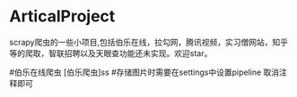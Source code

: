 # ArticalProject
scrapy爬虫的一些小项目,包括伯乐在线，拉勾网，腾讯视频，实习僧网站，知乎等的爬取，智联招聘以及天眼查功能还未实现。欢迎star。

#伯乐在线爬虫
[伯乐爬虫]ss
#存储图片时需要在settings中设置pipeline 取消注释即可
